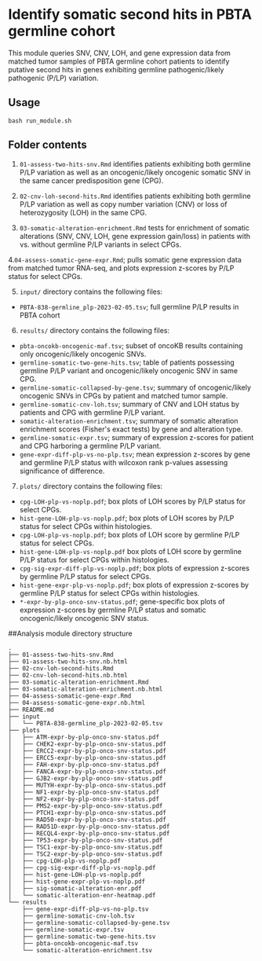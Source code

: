 # Identify somatic second hits in PBTA germline cohort

This module queries SNV, CNV, LOH, and gene expression data from matched tumor samples of PBTA germline cohort patients to identify putative second hits in genes exhibiting germline pathogenic/likely pathogenic (P/LP) variation. 

## Usage

`bash run_module.sh`

## Folder contents

1. `01-assess-two-hits-snv.Rmd` identifies patients exhibiting both germline P/LP variation as well as an oncogenic/likely oncogenic somatic SNV in the same cancer predisposition gene (CPG). 

2. `02-cnv-loh-second-hits.Rmd` identifies patients exhibiting both germline P/LP variation as well as copy number variation (CNV) or loss of heterozygosity (LOH) in the same CPG. 

3. `03-somatic-alteration-enrichment.Rmd` tests for enrichment of somatic alterations (SNV, CNV, LOH, gene expression gain/loss) in patients with vs. without germline P/LP variants in select CPGs. 

4.`04-assess-somatic-gene-expr.Rmd`; pulls somatic gene expression data from matched tumor RNA-seq, and plots expression z-scores by P/LP status for select CPGs. 

5. `input/` directory contains the following files: 
  - `PBTA-838-germline_plp-2023-02-05.tsv`; full germline P/LP results in PBTA cohort

6. `results/` directory contains the following files: 
  - `pbta-oncokb-oncogenic-maf.tsv`; subset of oncoKB results containing only oncogenic/likely oncogenic SNVs. 
  - `germline-somatic-two-gene-hits.tsv`; table of patients possessing germline P/LP variant and oncogenic/likely oncogenic SNV in same CPG. 
  - `germline-somatic-collapsed-by-gene.tsv`; summary of oncogenic/likely oncogenic SNVs in CPGs by patient and matched tumor sample. 
  - `germline-somatic-cnv-loh.tsv`; summary of CNV and LOH status by patients and CPG with germline P/LP variant. 
  - `somatic-alteration-enrichment.tsv`; summary of somatic alteration enrichment scores (Fisher's exact tests) by gene and alteration type. 
  - `germline-somatic-expr.tsv`; summary of expression z-scores for patient and CPG harboring a germline P/LP variant. 
  - `gene-expr-diff-plp-vs-no-plp.tsv`; mean expression z-scores by gene and germline P/LP status with wilcoxon rank p-values assessing significance of difference.  
  
7. `plots/` directory contains the following files: 
  - `cpg-LOH-plp-vs-noplp.pdf`; box plots of LOH scores by P/LP status for select CPGs.
  - `hist-gene-LOH-plp-vs-noplp.pdf`; box plots of LOH scores by P/LP status for select CPGs within histologies.
  - `cpg-LOH-plp-vs-noplp.pdf`; box plots of LOH score by germline P/LP status for select CPGs.
  - `hist-gene-LOH-plp-vs-noplp.pdf` box plots of LOH score by germline P/LP status for select CPGs within histologies. 
  - `cpg-sig-expr-diff-plp-vs-noplp.pdf`; box plots of expression z-scores by germline P/LP status for select CPGs. 
  - `hist-gene-expr-plp-vs-noplp.pdf`; box plots of expression z-scores by germline P/LP status for select CPGs within histologies.
  - `*-expr-by-plp-onco-snv-status.pdf`; gene-specific box plots of expression z-scores by germline P/LP status and somatic oncogenic/likely oncogenic SNV status. 


##Analysis module directory structure

```
.
├── 01-assess-two-hits-snv.Rmd
├── 01-assess-two-hits-snv.nb.html
├── 02-cnv-loh-second-hits.Rmd
├── 02-cnv-loh-second-hits.nb.html
├── 03-somatic-alteration-enrichment.Rmd
├── 03-somatic-alteration-enrichment.nb.html
├── 04-assess-somatic-gene-expr.Rmd
├── 04-assess-somatic-gene-expr.nb.html
├── README.md
├── input
│   └── PBTA-838-germline_plp-2023-02-05.tsv
├── plots
│   ├── ATM-expr-by-plp-onco-snv-status.pdf
│   ├── CHEK2-expr-by-plp-onco-snv-status.pdf
│   ├── ERCC2-expr-by-plp-onco-snv-status.pdf
│   ├── ERCC5-expr-by-plp-onco-snv-status.pdf
│   ├── FAH-expr-by-plp-onco-snv-status.pdf
│   ├── FANCA-expr-by-plp-onco-snv-status.pdf
│   ├── GJB2-expr-by-plp-onco-snv-status.pdf
│   ├── MUTYH-expr-by-plp-onco-snv-status.pdf
│   ├── NF1-expr-by-plp-onco-snv-status.pdf
│   ├── NF2-expr-by-plp-onco-snv-status.pdf
│   ├── PMS2-expr-by-plp-onco-snv-status.pdf
│   ├── PTCH1-expr-by-plp-onco-snv-status.pdf
│   ├── RAD50-expr-by-plp-onco-snv-status.pdf
│   ├── RAD51D-expr-by-plp-onco-snv-status.pdf
│   ├── RECQL4-expr-by-plp-onco-snv-status.pdf
│   ├── TP53-expr-by-plp-onco-snv-status.pdf
│   ├── TSC1-expr-by-plp-onco-snv-status.pdf
│   ├── TSC2-expr-by-plp-onco-snv-status.pdf
│   ├── cpg-LOH-plp-vs-noplp.pdf
│   ├── cpg-sig-expr-diff-plp-vs-noplp.pdf
│   ├── hist-gene-LOH-plp-vs-noplp.pdf
│   ├── hist-gene-expr-plp-vs-noplp.pdf
│   ├── sig-somatic-alteration-enr.pdf
│   └── somatic-alteration-enr-heatmap.pdf
└── results
    ├── gene-expr-diff-plp-vs-no-plp.tsv
    ├── germline-somatic-cnv-loh.tsv
    ├── germline-somatic-collapsed-by-gene.tsv
    ├── germline-somatic-expr.tsv
    ├── germline-somatic-two-gene-hits.tsv
    ├── pbta-oncokb-oncogenic-maf.tsv
    └── somatic-alteration-enrichment.tsv
```

